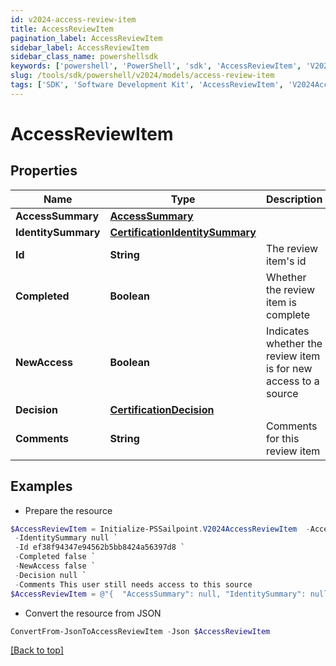 ```yaml
---
id: v2024-access-review-item
title: AccessReviewItem
pagination_label: AccessReviewItem
sidebar_label: AccessReviewItem
sidebar_class_name: powershellsdk
keywords: ['powershell', 'PowerShell', 'sdk', 'AccessReviewItem', 'V2024AccessReviewItem'] 
slug: /tools/sdk/powershell/v2024/models/access-review-item
tags: ['SDK', 'Software Development Kit', 'AccessReviewItem', 'V2024AccessReviewItem']
---
```



# AccessReviewItem

## Properties

Name | Type | Description | Notes
------------ | ------------- | ------------- | -------------
**AccessSummary** | [**AccessSummary**](access-summary) |  | [optional] 
**IdentitySummary** | [**CertificationIdentitySummary**](certification-identity-summary) |  | [optional] 
**Id** | **String** | The review item's id | [optional] 
**Completed** | **Boolean** | Whether the review item is complete | [optional] 
**NewAccess** | **Boolean** | Indicates whether the review item is for new access to a source | [optional] 
**Decision** | [**CertificationDecision**](certification-decision) |  | [optional] 
**Comments** | **String** | Comments for this review item | [optional] 

## Examples

- Prepare the resource
```powershell
$AccessReviewItem = Initialize-PSSailpoint.V2024AccessReviewItem  -AccessSummary null `
 -IdentitySummary null `
 -Id ef38f94347e94562b5bb8424a56397d8 `
 -Completed false `
 -NewAccess false `
 -Decision null `
 -Comments This user still needs access to this source
$AccessReviewItem = @"{  "AccessSummary": null, "IdentitySummary": null, "Id": "ef38f94347e94562b5bb8424a56397d8", "Completed": false, "NewAccess": false, "Decision": null, "Comments": "This user still needs access to this source" }"@
```

- Convert the resource from JSON
```powershell
ConvertFrom-JsonToAccessReviewItem -Json $AccessReviewItem
```


[[Back to top]](#) 


